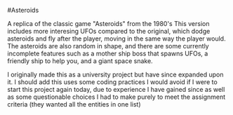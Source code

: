 #Asteroids

A replica of the classic game "Asteroids" from the 1980's
This version includes more interesing UFOs compared to the original, which dodge asteroids and fly after the player, moving in the same way the player would. 
The asteroids are also random in shape, and there are some currently incomplete features such as a mother ship boss that spawns UFOs, a friendly ship to help you, and a giant space snake.



I originally made this as a university project but have since expanded upon it. 
I should add this uses some coding practices I would avoid if I were to start this project again today, due to experience I have gained since as well as some questionable choices I had to make purely to meet the assignment criteria (they wanted all the entities in one list)
